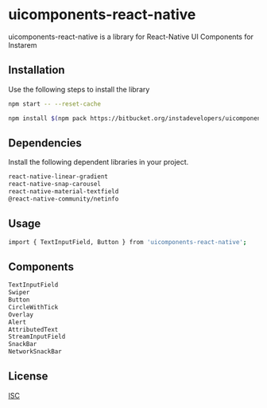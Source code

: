 # uicomponents-react-native

uicomponents-react-native is a library for React-Native UI Components for Instarem

## Installation

Use the following steps to install the library

```bash
npm start -- --reset-cache
```

```bash
npm install $(npm pack https://bitbucket.org/instadevelopers/uicomponents-react-native  | tail -1)
```

## Dependencies

Install the following dependent libraries in your project.

```bash
react-native-linear-gradient
react-native-snap-carousel
react-native-material-textfield
@react-native-community/netinfo
```

## Usage

```bash
import { TextInputField, Button } from 'uicomponents-react-native';
```

## Components

```bash
TextInputField
Swiper
Button
CircleWithTick
Overlay
Alert
AttributedText
StreamInputField
SnackBar
NetworkSnackBar
```

## License

[ISC](https://choosealicense.com/licenses/isc/)
